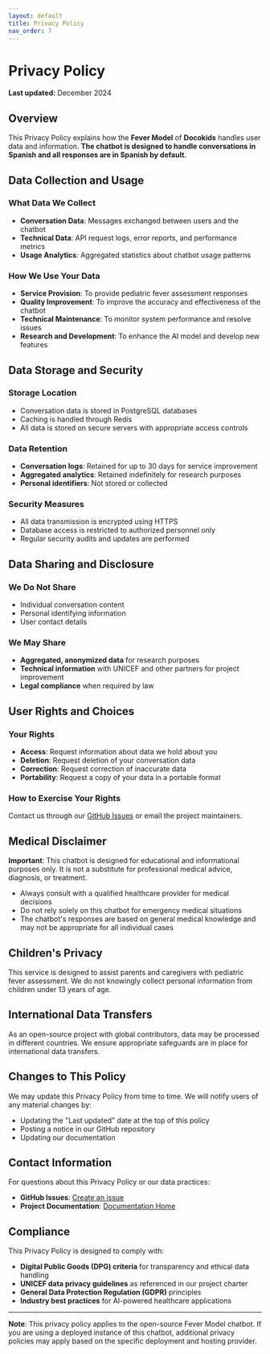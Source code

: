 ```yaml
---
layout: default
title: Privacy Policy
nav_order: 7
---
```


# Privacy Policy

**Last updated:** December 2024

## Overview

This Privacy Policy explains how the **Fever Model** of **Docokids** handles user data and information. **The chatbot is designed to handle conversations in Spanish and all responses are in Spanish by default.**

## Data Collection and Usage

### What Data We Collect

- **Conversation Data**: Messages exchanged between users and the chatbot
- **Technical Data**: API request logs, error reports, and performance metrics
- **Usage Analytics**: Aggregated statistics about chatbot usage patterns

### How We Use Your Data

- **Service Provision**: To provide pediatric fever assessment responses
- **Quality Improvement**: To improve the accuracy and effectiveness of the chatbot
- **Technical Maintenance**: To monitor system performance and resolve issues
- **Research and Development**: To enhance the AI model and develop new features

## Data Storage and Security

### Storage Location
- Conversation data is stored in PostgreSQL databases
- Caching is handled through Redis
- All data is stored on secure servers with appropriate access controls

### Data Retention
- **Conversation logs**: Retained for up to 30 days for service improvement
- **Aggregated analytics**: Retained indefinitely for research purposes
- **Personal identifiers**: Not stored or collected

### Security Measures
- All data transmission is encrypted using HTTPS
- Database access is restricted to authorized personnel only
- Regular security audits and updates are performed

## Data Sharing and Disclosure

### We Do Not Share
- Individual conversation content
- Personal identifying information
- User contact details

### We May Share
- **Aggregated, anonymized data** for research purposes
- **Technical information** with UNICEF and other partners for project improvement
- **Legal compliance** when required by law

## User Rights and Choices

### Your Rights
- **Access**: Request information about data we hold about you
- **Deletion**: Request deletion of your conversation data
- **Correction**: Request correction of inaccurate data
- **Portability**: Request a copy of your data in a portable format

### How to Exercise Your Rights
Contact us through our [GitHub Issues](https://github.com/alejo14171/Fever-module-chatbot/issues) or email the project maintainers.

## Medical Disclaimer

**Important**: This chatbot is designed for educational and informational purposes only. It is not a substitute for professional medical advice, diagnosis, or treatment.

- Always consult with a qualified healthcare provider for medical decisions
- Do not rely solely on this chatbot for emergency medical situations
- The chatbot's responses are based on general medical knowledge and may not be appropriate for all individual cases

## Children's Privacy

This service is designed to assist parents and caregivers with pediatric fever assessment. We do not knowingly collect personal information from children under 13 years of age.

## International Data Transfers

As an open-source project with global contributors, data may be processed in different countries. We ensure appropriate safeguards are in place for international data transfers.

## Changes to This Policy

We may update this Privacy Policy from time to time. We will notify users of any material changes by:
- Updating the "Last updated" date at the top of this policy
- Posting a notice in our GitHub repository
- Updating our documentation

## Contact Information

For questions about this Privacy Policy or our data practices:

- **GitHub Issues**: [Create an issue](https://github.com/alejo14171/Fever-module-chatbot/issues)
- **Project Documentation**: [Documentation Home](https://alejo14171.github.io/Fever-module-chatbot/)

## Compliance

This Privacy Policy is designed to comply with:
- **Digital Public Goods (DPG) criteria** for transparency and ethical data handling
- **UNICEF data privacy guidelines** as referenced in our project charter
- **General Data Protection Regulation (GDPR)** principles
- **Industry best practices** for AI-powered healthcare applications

---

**Note**: This privacy policy applies to the open-source Fever Model chatbot. If you are using a deployed instance of this chatbot, additional privacy policies may apply based on the specific deployment and hosting provider. 
